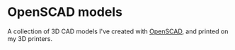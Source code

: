 # OpenSCAD models

A collection of 3D CAD models I've created with [OpenSCAD](https://openscad.org/), and printed on my 3D printers. 